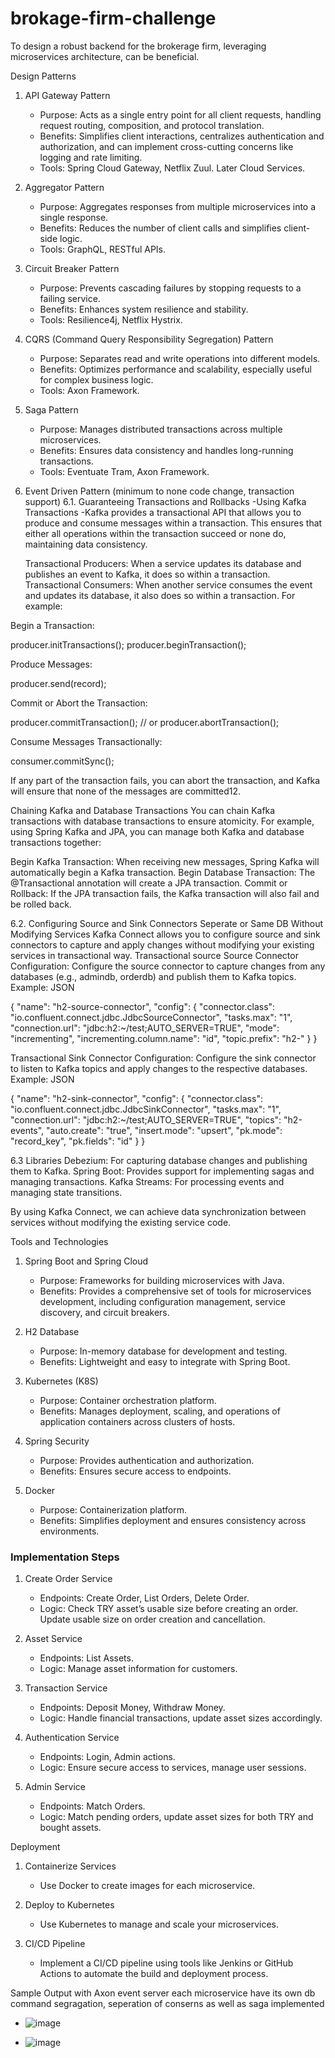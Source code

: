 # brokage-firm-challenge

To design a robust backend for the brokerage firm, leveraging microservices architecture, can be beneficial. 

Design Patterns

1. API Gateway Pattern
   - Purpose: Acts as a single entry point for all client requests, handling request routing, composition, and protocol translation.
   - Benefits: Simplifies client interactions, centralizes authentication and authorization, and can implement cross-cutting concerns like logging and rate limiting.
   - Tools: Spring Cloud Gateway, Netflix Zuul. Later Cloud Services.

2. Aggregator Pattern
   - Purpose: Aggregates responses from multiple microservices into a single response.
   - Benefits: Reduces the number of client calls and simplifies client-side logic.
   - Tools: GraphQL, RESTful APIs.

3. Circuit Breaker Pattern
   - Purpose: Prevents cascading failures by stopping requests to a failing service.
   - Benefits: Enhances system resilience and stability.
   - Tools: Resilience4j, Netflix Hystrix.

4. CQRS (Command Query Responsibility Segregation) Pattern
   - Purpose: Separates read and write operations into different models.
   - Benefits: Optimizes performance and scalability, especially useful for complex business logic.
   - Tools: Axon Framework.

5. Saga Pattern
   - Purpose: Manages distributed transactions across multiple microservices.
   - Benefits: Ensures data consistency and handles long-running transactions.
   - Tools: Eventuate Tram, Axon Framework.

6. Event Driven Pattern (minimum to none code change, transaction support)
6.1. Guaranteeing Transactions and Rollbacks
     -Using Kafka Transactions
     -Kafka provides a transactional API that allows you to produce and consume messages within a transaction. This ensures that either all operations within the transaction succeed or none do, maintaining data consistency.

      Transactional Producers: When a service updates its database and publishes an event to Kafka, it does so within a transaction.
      Transactional Consumers: When another service consumes the event and updates its database, it also does so within a transaction.
For example:

Begin a Transaction:

producer.initTransactions();
producer.beginTransaction();

Produce Messages:

producer.send(record);

Commit or Abort the Transaction:

producer.commitTransaction(); // or producer.abortTransaction();

Consume Messages Transactionally:

consumer.commitSync();

If any part of the transaction fails, you can abort the transaction, and Kafka will ensure that none of the messages are committed12.

Chaining Kafka and Database Transactions
You can chain Kafka transactions with database transactions to ensure atomicity. For example, using Spring Kafka and JPA, you can manage both Kafka and database transactions together:

Begin Kafka Transaction: When receiving new messages, Spring Kafka will automatically begin a Kafka transaction.
Begin Database Transaction: The @Transactional annotation will create a JPA transaction.
Commit or Rollback: If the JPA transaction fails, the Kafka transaction will also fail and be rolled back.

6.2. Configuring Source and Sink Connectors Seperate or Same DB Without Modifying Services
Kafka Connect allows you to configure source and sink connectors to capture and apply changes without modifying your existing services in transactional way. 
Transactional source Source Connector
Configuration: Configure the source connector to capture changes from any databases (e.g., admindb, orderdb) and publish them to Kafka topics.
Example:
JSON

{
  "name": "h2-source-connector",
  "config": {
    "connector.class": "io.confluent.connect.jdbc.JdbcSourceConnector",
    "tasks.max": "1",
    "connection.url": "jdbc:h2:~/test;AUTO_SERVER=TRUE",
    "mode": "incrementing",
    "incrementing.column.name": "id",
    "topic.prefix": "h2-"
  }
}


Transactional Sink Connector
Configuration: Configure the sink connector to listen to Kafka topics and apply changes to the respective databases.
Example:
JSON

{
  "name": "h2-sink-connector",
  "config": {
    "connector.class": "io.confluent.connect.jdbc.JdbcSinkConnector",
    "tasks.max": "1",
    "connection.url": "jdbc:h2:~/test;AUTO_SERVER=TRUE",
    "topics": "h2-events",
    "auto.create": "true",
    "insert.mode": "upsert",
    "pk.mode": "record_key",
    "pk.fields": "id"
  }
}

6.3
Libraries
Debezium: For capturing database changes and publishing them to Kafka.
Spring Boot: Provides support for implementing sagas and managing transactions.
Kafka Streams: For processing events and managing state transitions.

By using Kafka Connect, we can achieve data synchronization between services without modifying the existing service code.

Tools and Technologies

1. Spring Boot and Spring Cloud
   - Purpose: Frameworks for building microservices with Java.
   - Benefits: Provides a comprehensive set of tools for microservices development, including configuration management, service discovery, and circuit breakers.

2. H2 Database
   - Purpose: In-memory database for development and testing.
   - Benefits: Lightweight and easy to integrate with Spring Boot.

3. Kubernetes (K8S)
   - Purpose: Container orchestration platform.
   - Benefits: Manages deployment, scaling, and operations of application containers across clusters of hosts.

4. Spring Security
   - Purpose: Provides authentication and authorization.
   - Benefits: Ensures secure access to endpoints.

5. Docker
   - Purpose: Containerization platform.
   - Benefits: Simplifies deployment and ensures consistency across environments.

### Implementation Steps

1. Create Order Service
   - Endpoints: Create Order, List Orders, Delete Order.
   - Logic: Check TRY asset’s usable size before creating an order. Update usable size on order creation and cancellation.

2. Asset Service
   - Endpoints: List Assets.
   - Logic: Manage asset information for customers.

3. Transaction Service
   - Endpoints: Deposit Money, Withdraw Money.
   - Logic: Handle financial transactions, update asset sizes accordingly.

4. Authentication Service
   - Endpoints: Login, Admin actions.
   - Logic: Ensure secure access to services, manage user sessions.

5. Admin Service
   - Endpoints: Match Orders.
   - Logic: Match pending orders, update asset sizes for both TRY and bought assets.

Deployment

1. Containerize Services
   - Use Docker to create images for each microservice.

2. Deploy to Kubernetes
   - Use Kubernetes to manage and scale your microservices.

3. CI/CD Pipeline
   - Implement a CI/CD pipeline using tools like Jenkins or GitHub Actions to automate the build and deployment process.

  Sample Output with Axon event server each microservice have its own db command segragation, seperation of conserns as well as saga implemented
   - ![image](https://github.com/user-attachments/assets/9a05856a-7142-42c3-b67a-9a70a441c95f)

   - ![image](https://github.com/user-attachments/assets/5e864337-2c6b-4b3c-810f-b2627992af11)

